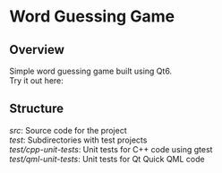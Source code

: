 # Word Guessing Game 

## Overview
Simple word guessing game built using Qt6.  
Try it out here: <demo>  
  
## Structure
_src_: Source code for the project  
_test_: Subdirectories with test projects  
_test/cpp-unit-tests_: Unit tests for C++ code using gtest  
_test/qml-unit-tests_: Unit tests for Qt Quick QML code  
